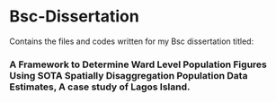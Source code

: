 # Bsc-Dissertation
Contains the files and codes written for my Bsc dissertation titled:

### A Framework to Determine Ward Level Population Figures Using SOTA Spatially Disaggregation Population Data Estimates, A case study of Lagos Island. 
